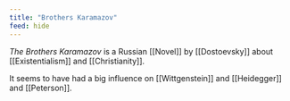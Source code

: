 ```yaml
---
title: "Brothers Karamazov"
feed: hide
---
```


_The Brothers Karamazov_ is a Russian [[Novel]] by [[Dostoevsky]] about [[Existentialism]] and [[Christianity]]. 

It seems to have had a big influence on [[Wittgenstein]] and [[Heidegger]] and [[Peterson]]. 